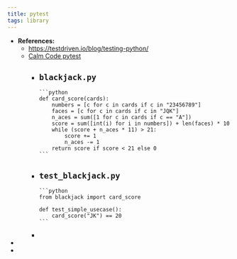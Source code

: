 ```yaml
---
title: pytest
tags: library
---
```


- **References:**
	- https://testdriven.io/blog/testing-python/
	- [Calm Code pytest](https://calmcode.io/pytest/introduction.html)
		- `blackjack.py`
			-
			  ```python
			  def card_score(cards):
			      numbers = [c for c in cards if c in "23456789"]
			      faces = [c for c in cards if c in "JQK"]
			      n_aces = sum([1 for c in cards if c == "A"])
			      score = sum([int(i) for i in numbers]) + len(faces) * 10
			      while (score + n_aces * 11) > 21:
			          score += 1
			          n_aces -= 1
			      return score if score < 21 else 0
			  ```
		- `test_blackjack.py`
			-
			  ```python
			  from blackjack import card_score
			  
			  def test_simple_usecase():
			      card_score("JK") == 20
			  ```
		-
-
-